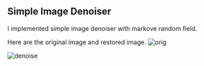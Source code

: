 ## Simple Image Denoiser

I implemented simple image denoiser with markove random field.

Here are the original image and restored image.
![orig](https://raw.github.com/jiwoongim/mlTool/master/MRF_imageDenoiser/noiseImg.png)

![denoise](https://raw.github.com/jiwoongim/mlTool/master/MRF_imageDenoiser/restoredImg.png)


